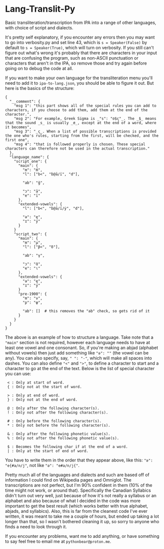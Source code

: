 # Lang-Translit-Py
Basic transliteration/transcription from IPA into a range of other languages, with choice of script and dialects.

It's pretty self explanatory, if you encounter any errors then you may want to go into verbosity.py and set line 43, which is ```s = Speaker(False)``` by default to ```s = Speaker(True)```, which will turn on verbosity. If you still can't figure out what's wrong it's probably that there are characters in your input that are confusing the program, such as non-ASCII punctuation or characters that aren't in the IPA, so remove those and try again before going on to debug the code at all.

If you want to make your own language for the transliteration menu you'll need to add it to ```ipa-to-lang.json```, you should be able to figure it out. But here is the basics of the structure:
```
{
  "__comment": {
    "msg 1": "this part shows all of the special rules you can add to characters, if you choose to add them, add them at the end of the character.",
    "msg 2": "For example, Greek Sigma is _"s": "σ$ς"_. The _$_ means that the sound _s_ is usually _σ_, except at the end of a word, where it becomes",
    "msg 3": "_ς_. When a list of possible transcriptions is provided the one who's rules, starting from the first, will be checked, and the first one",
    "msg 4": "that is followed properly is chosen. These special characters can therefore not be used in the actual transcription."
  },
  "language_name": {
    "script_one": {
      "main": {
        "m": "ḿ",
        "l": ["b<", "ḃ@ā/ï", "d"],
  
        "ab": "ğ",
        
        "ɔ": "ā",
        "e": "ï"
      },
      "extended-vowels": {
        "l": ["b<", "ḃ@ā/ï/ẏ", "d"],

        "ə": "ę",
        "ɪ": "ẏ"
      }
    }
    "script_two": {
      "main": {
        "m": "μ",
        "l": ["β<", "δ"],
  
        "ab": "γ",
        
        "ɔ": "ɑ̄",
        "e": "ι"
      },
      "extended-vowels": {
        "ə": "ę",
        "ɪ": "ẏ"
      }
      "pre-1900": {
        "m": "ν",
        "p": "φ",

        "ab": []  # this removes the "ab" check, so gets rid of it
      }
    }
  }
}
```

The above is an example of how to structure a language. Take note that a ```"main"``` section is not required, however each language needs to have at least one vowel and one consonant. So, if you're making an abjad (alphabet without vowels) then just add something like ```"ə": ""``` (the vowel can be any). You can also specify, say, ```" ": "-"```, which will make all spaces into dashes. You can also define ```"<"``` and ```">"```, to define a character to start and a character to go at the end of the text. Below is the list of special character you can use:
```
 < : Only at start of word.
 { : Only not at the start of word.

 > : Only at end of word.
 } : Only not at the end of word.

 @ : Only after the following character(s).
 ! : Only not after the following character(s).

 # : Only before the following character(s).
 * : Only not before the following character(s).

 & : Only after the following phonetic value(s).
 % : Only not after the following phonetic value(s).

 $ : Becomes the following char if at the end of a word.
 | : Only at the start of end of word.
```

You have to write them in the order that they appear above, like this: ```"ə": "e{#a/n/j"```, not like ```"ə": "e#a/n/j{"```.

Pretty much all of the languages and dialects and such are based off of information I could find on Wikipedia pages and Omniglot. The transcriptions are not perfect, but I'm 90% confident in them (10% of the time might not work, or around that). Specifically the Canadian Syllabics didn't turn out very well, just because of how it's not really a syllabus or an alphabet and also because of what I decided in the code was more important to get the best result (which works better with true alphabet, abjads, and syllabics). Also, this is far from the cleanest code I've ever written, it was meant to take me a couple of hours, but ended up taking a lot longer than that, so I wasn't bothered cleaning it up, so sorry to anyone who finds a need to look through it.

If you encounter any problems, want me to add anything, or have something to say feel free to email me at ```pythonbear@proton.me```.
